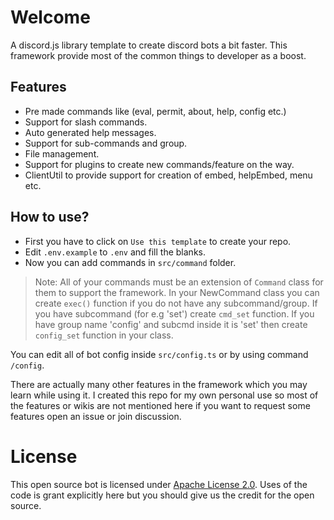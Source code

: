 # Welcome
A discord.js library template to create discord bots a bit faster. This framework provide most of the common things to developer as a boost.

## Features
- Pre made commands like (eval, permit, about, help, config etc.)
- Support for slash commands.
- Auto generated help messages.
- Support for sub-commands and group.
- File management.
- Support for plugins to create new commands/feature on the way.
- ClientUtil to provide support for creation of embed, helpEmbed, menu etc.

## How to use?
- First you have to click on `Use this template` to create your repo.
- Edit `.env.example` to `.env` and fill the blanks.
- Now you can add commands in `src/command` folder.

> Note: All of your commands must be an extension of `Command` class for them to support the framework.
> In your NewCommand class you can create `exec()` function if you do not have any subcommand/group. If you have subcommand (for e.g 'set') create `cmd_set` function. If you have group name 'config' and subcmd inside it is 'set' then create `config_set` function in your class.

You can edit all of bot config inside `src/config.ts` or by using command `/config`.

There are actually many other features in the framework which you may learn while using it. I created this repo for my own personal use so most of the features or wikis are not mentioned here if you want to request some features open an issue or join discussion.

# License
This open source bot is licensed under [Apache License 2.0](https://github.com/Shashank3736/discord.js-template/blob/master/LICENSE). Uses of the code is grant explicitly here but you should give us the credit for the open source.
